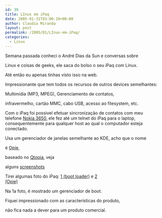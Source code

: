```yaml
---
id: 39
title: LInux em iPaq
date: 2005-01-31T03:00:19+00:00
author: Claudio Miranda
layout: post
permalink: /2005/01/LInux-em-iPaq/
categories:
  - Linux
---
```

Semana passada conheci o Andr&eacute; Dias da Sun e conversas sobre
  
Linux e coisas de geeks, ele saca do bolso o seu iPaq com Linux.
  
At&eacute; ent&atilde;o eu apenas tinhas visto isso na web.
  
Impressionante que tem todos os recursos de outros devices semelhantes:
  
Multim&iacute;dia (MP3, MPEG), Gerenciamento de contatos,
  
infravermelho, cart&atilde;o MMC, cabo USB, acesso ao filesystem, etc.

Com o iPaq foi possivel efetuar sincroniza&ccedil;&atilde;o de contatos com meu telefone <a href="http://www.forum.nokia.com/main/0,,016-2037,00.html?model=3650" target="_blank">Nokia 3650</a>, ele fez at&eacute; um telnet do iPaq para o laptop, consequentemente para qualquer host ao qual o computador esteja conectado.

Usa um gerenciador de janelas semelhante ao KDE, acho que o nome
  
&eacute; <a target="_blank" href="http://opie.handhelds.org/">Opie</a>,
  
baseado no <a target="_blank"
href="http://www.trolltech.com/products/qtopia/">Qtopia</a>, veja
  
alguns <a target="_blank"
href="http://opie.handhelds.org/gallery/view_album.php?set_albumName=ipaq">screenshots</a>

Tirei algumas foto do iPaq: <a target="_blank"
href="/resources/claudio/arm1.jpg">1 (boot loader)</a> e <a
target="_blank" href="/resources/claudio/arm2.jpg">2<br /> (Opie)</a>

Na 1a foto, &eacute; mostrado um gerenciador de boot.

Fiquei impressionado com as caracter&iacute;sticas do produto,
  
n&atilde;o fica nada a dever para um produto comercial.